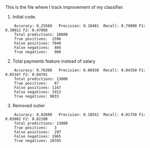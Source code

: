 This is the file where I track improvement of my classifier.

1. Initial code.

```
	Accuracy: 0.25560	Precision: 0.18481	Recall: 0.79800	F1: 0.30011	F2: 0.47968
	Total predictions: 10000
	True positives:  1596
	False positives: 7040
	False negatives:  404
	True negatives:   960
```

2. Total payments feature instead of salary
```
	Accuracy: 0.76308	Precision: 0.06938	Recall: 0.04350	F1: 0.05347	F2: 0.04701
	Total predictions: 13000
	True positives:   87
	False positives: 1167
	False negatives: 1913
	True negatives: 9833
```

3. Removed outier
```
	Accuracy: 0.82600	Precision: 0.10542	Recall: 0.01750	F1: 0.03002	F2: 0.02100
	Total predictions: 13000
	True positives:   3
	False positives:  297
	False negatives: 1965
	True negatives: 10703
```
